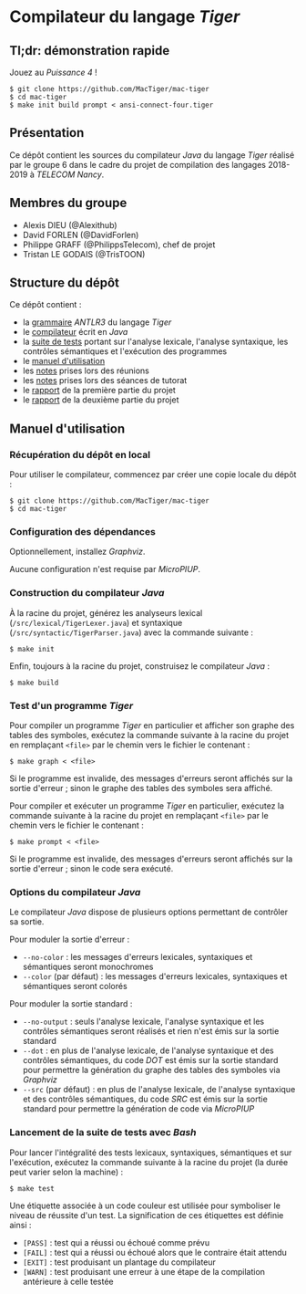 # Compilateur du langage *Tiger*

## Tl;dr: démonstration rapide

Jouez au *Puissance 4* !

```shell
$ git clone https://github.com/MacTiger/mac-tiger
$ cd mac-tiger
$ make init build prompt < ansi-connect-four.tiger
```

## Présentation

Ce dépôt contient les sources du compilateur *Java* du langage *Tiger* réalisé par le groupe 6 dans le cadre du projet de compilation des langages 2018-2019 à *TELECOM Nancy*.

## Membres du groupe

-   Alexis DIEU (@Alexithub)
-   David FORLEN (@DavidForlen)
-   Philippe GRAFF (@PhilippsTelecom), chef de projet
-   Tristan LE GODAIS (@TrisTOON)

## Structure du dépôt

Ce dépôt contient :

-   la [grammaire](res/Tiger.g) *ANTLR3* du langage *Tiger*
-   le [compilateur](src/Main.java) écrit en *Java*
-   la [suite de tests](tst) portant sur l'analyse lexicale, l'analyse syntaxique, les contrôles sémantiques et l'exécution des programmes
-   le [manuel d'utilisation](#manuel-dutilisation)
-   les [notes](doc/notes/meeting) prises lors des réunions
-   les [notes](doc/notes/tutoring) prises lors des séances de tutorat
-   le [rapport](doc/reports/report-1.pdf) de la première partie du projet
-   le [rapport](doc/reports/report-2.pdf) de la deuxième partie du projet

## Manuel d'utilisation

### Récupération du dépôt en local

Pour utiliser le compilateur, commencez par créer une copie locale du dépôt :

```shell
$ git clone https://github.com/MacTiger/mac-tiger
$ cd mac-tiger
```

### Configuration des dépendances

Optionnellement, installez *Graphviz*.

Aucune configuration n'est requise par *MicroPIUP*.

### Construction du compilateur *Java*

À la racine du projet, générez les analyseurs lexical (`/src/lexical/TigerLexer.java`) et syntaxique (`/src/syntactic/TigerParser.java`) avec la commande suivante :

```shell
$ make init
```

Enfin, toujours à la racine du projet, construisez le compilateur *Java* :

```shell
$ make build
```

### Test d'un programme *Tiger*

Pour compiler un programme *Tiger* en particulier et afficher son graphe des tables des symboles, exécutez la commande suivante à la racine du projet en remplaçant `<file>` par le chemin vers le fichier le contenant :

```shell
$ make graph < <file>
```

Si le programme est invalide, des messages d'erreurs seront affichés sur la sortie d'erreur ; sinon le graphe des tables des symboles sera affiché.

Pour compiler et exécuter un programme *Tiger* en particulier, exécutez la commande suivante à la racine du projet en remplaçant `<file>` par le chemin vers le fichier le contenant :

```shell
$ make prompt < <file>
```

Si le programme est invalide, des messages d'erreurs seront affichés sur la sortie d'erreur ; sinon le code sera exécuté.

### Options du compilateur *Java*

Le compilateur *Java* dispose de plusieurs options permettant de contrôler sa sortie.

Pour moduler la sortie d'erreur :

-   `--no-color` : les messages d'erreurs lexicales, syntaxiques et sémantiques seront monochromes
-   `--color` (par défaut) : les messages d'erreurs lexicales, syntaxiques et sémantiques seront colorés

Pour moduler la sortie standard :

-   `--no-output` : seuls l'analyse lexicale, l'analyse syntaxique et les contrôles sémantiques seront réalisés et rien n'est émis sur la sortie standard
-   `--dot` : en plus de l'analyse lexicale, de l'analyse syntaxique et des contrôles sémantiques, du code *DOT* est émis sur la sortie standard pour permettre la génération du graphe des tables des symboles via *Graphviz*
-   `--src` (par défaut) : en plus de l'analyse lexicale, de l'analyse syntaxique et des contrôles sémantiques, du code *SRC* est émis sur la sortie standard pour permettre la génération de code via *MicroPIUP*

### Lancement de la suite de tests avec *Bash*

Pour lancer l'intégralité des tests lexicaux, syntaxiques, sémantiques et sur l'exécution, exécutez la commande suivante à la racine du projet (la durée peut varier selon la machine) :

```shell
$ make test
```

Une étiquette associée à un code couleur est utilisée pour symboliser le niveau de réussite d'un test. La signification de ces étiquettes est définie ainsi :

-   `[PASS]` : test qui a réussi ou échoué comme prévu
-   `[FAIL]` : test qui a réussi ou échoué alors que le contraire était attendu
-   `[EXIT]` : test produisant un plantage du compilateur
-   `[WARN]` : test produisant une erreur à une étape de la compilation antérieure à celle testée
